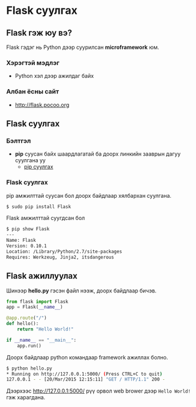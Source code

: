 # Flask суулгах

## Flask гэж юу вэ?

Flask гэдэг нь Python дээр суурилсан **microframework** юм.

### Хэрэгтэй мэдлэг

* Python хэл дээр ажилдаг байх

### Албан ёсны сайт

* http://flask.pocoo.org

## Flask суулгах

### Бэлтгэл

* **pip** суусан байх шаардлагатай ба доорх линкийн зааврын дагуу суулгана уу
	* [pip суулгах](https://github.com/byam/vagrant/blob/master/pip-install.md)

### Flask суулгах

pip амжилттай суусан бол доорх байдлаар хялбархан суулгана.

```sh
$ sudo pip install Flask
```

Flask амжилттай суугдсан бол

```sh
$ pip show Flask
---
Name: Flask
Version: 0.10.1
Location: /Library/Python/2.7/site-packages
Requires: Werkzeug, Jinja2, itsdangerous
```

## Flask ажиллуулах

Шинээр **hello.py** гэсэн файл нээж, доорх байдлаар бичэв.

```py
from flask import Flask
app = Flask(__name__)

@app.route("/")
def hello():
    return "Hello World!"

if __name__ == "__main__":
    app.run()
```

Доорх байдлаар python командаар framework ажиллах болно.

```sh
$ python hello.py
* Running on http://127.0.0.1:5000/ (Press CTRL+C to quit)
127.0.0.1 - - [20/Mar/2015 12:15:11] "GET / HTTP/1.1" 200 -
```

Дээрхээc http://127.0.0.1:5000/ рүү орвол web brower дээр ``Hello World!`` гэж харагдана.
